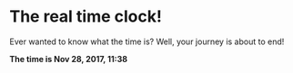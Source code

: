 # The real time clock!

Ever wanted to know what the time is? Well, your journey is about to end!

**The time is Nov 28, 2017, 11:38**